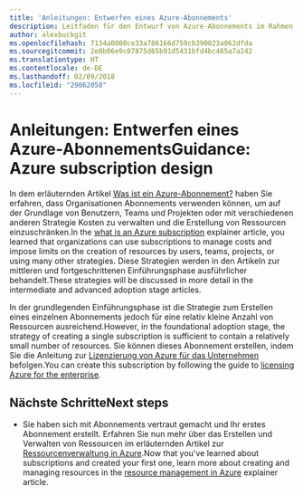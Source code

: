 ```yaml
---
title: 'Anleitungen: Entwerfen eines Azure-Abonnements'
description: Leitfaden für den Entwurf von Azure-Abonnements im Rahmen einer Strategie für die grundlegende Cloudeinführung
author: alexbuckgit
ms.openlocfilehash: 7134a0000ce33a786166d759cb390023a062dfda
ms.sourcegitcommit: 2e8b06e9c07875d65b91d5431bfd4bc465a7a242
ms.translationtype: HT
ms.contentlocale: de-DE
ms.lasthandoff: 02/09/2018
ms.locfileid: "29062058"
---
```

# <a name="guidance-azure-subscription-design"></a><span data-ttu-id="5bcb8-103">Anleitungen: Entwerfen eines Azure-Abonnements</span><span class="sxs-lookup"><span data-stu-id="5bcb8-103">Guidance: Azure subscription design</span></span> 

<span data-ttu-id="5bcb8-104">In dem erläuternden Artikel [Was ist ein Azure-Abonnement?](subscription-explainer.md) haben Sie erfahren, dass Organisationen Abonnements verwenden können, um auf der Grundlage von Benutzern, Teams und Projekten oder mit verschiedenen anderen Strategie Kosten zu verwalten und die Erstellung von Ressourcen einzuschränken.</span><span class="sxs-lookup"><span data-stu-id="5bcb8-104">In the [what is an Azure subscription](subscription-explainer.md) explainer article, you learned that organizations can use subscriptions to manage costs and impose limits on the creation of resources by users, teams, projects, or using many other strategies.</span></span> <span data-ttu-id="5bcb8-105">Diese Strategien werden in den Artikeln zur mittleren und fortgeschrittenen Einführungsphase ausführlicher behandelt.</span><span class="sxs-lookup"><span data-stu-id="5bcb8-105">These strategies will be discussed in more detail in the intermediate and advanced adoption stage articles.</span></span>

<span data-ttu-id="5bcb8-106">In der grundlegenden Einführungsphase ist die Strategie zum Erstellen eines einzelnen Abonnements jedoch für eine relativ kleine Anzahl von Ressourcen ausreichend.</span><span class="sxs-lookup"><span data-stu-id="5bcb8-106">However, in the foundational adoption stage, the strategy of creating a single subscription is sufficient to contain a relatively small number of resources.</span></span> <span data-ttu-id="5bcb8-107">Sie können dieses Abonnement erstellen, indem Sie die Anleitung zur [Lizenzierung von Azure für das Unternehmen][azure-enterprise-licensing] befolgen.</span><span class="sxs-lookup"><span data-stu-id="5bcb8-107">You can create this subscription by following the guide to [licensing Azure for the enterprise][azure-enterprise-licensing].</span></span>

## <a name="next-steps"></a><span data-ttu-id="5bcb8-108">Nächste Schritte</span><span class="sxs-lookup"><span data-stu-id="5bcb8-108">Next steps</span></span>

* <span data-ttu-id="5bcb8-109">Sie haben sich mit Abonnements vertraut gemacht und Ihr erstes Abonnement erstellt. Erfahren Sie nun mehr über das Erstellen und Verwalten von Ressourcen im erläuternden Artikel zur [Ressourcenverwaltung in Azure](resource-manager-explainer.md).</span><span class="sxs-lookup"><span data-stu-id="5bcb8-109">Now that you've learned about subscriptions and created your first one, learn more about creating and managing resources in the [resource management in Azure](resource-manager-explainer.md) explainer article.</span></span>

[azure-enterprise-licensing]: https://azure.microsoft.com/pricing/enterprise-agreement
